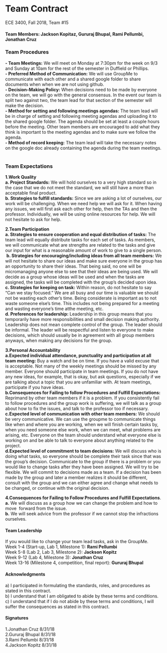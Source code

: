 

# Team Contract
ECE 3400, Fall 2018, Team #15 

#### Team Members: Jackson Kopitaz, Gururaj Bhupal, Rami Pellumbi, Jonathan Cruz  


### Team Procedures 
**- Team Meetings:** We will meet on Monday at 7:30pm for the week on 9/3 and Sunday at 10am for the rest of the semester in Duffield or Phillips.  
**- Preferred Method of Communication:** We will use GroupMe to communicate with each other and a shared google folder to share documents when when we are not using github.  
**- Decision-Making Policy:** When decisions need to be made by everyone on the team, we will go with the general consensus. In the event our team is split two against two, the team lead for that section of the semester will make the decision.  
**- Method for setting and following meetings agendas:** The team lead will be in charge of setting and following meeting agendas and uploading it to the shared google folder. The agenda should be set at least a couple hours before the meeting. Other team members are encouraged to add what they think is important to the meeting agendas and to make sure we follow the agenda.  
**- Method of record keeping:** The team lead will take the necessary notes on the google doc already containing the agenda during the team meetings.    

### Team Expectations
**1.Work Quality**  
**a. Project Standards:** We will hold ourselves to a very high standard so in the case that we do not meet the standard, we will still have a more than acceptable final product.   
**b. Strategies to fulfill standards:** Since we are asking a lot of ourselves, our work will be challenging. When we need help we will ask for it. When having any issues, we will first ask each other for help, then the TAs and then the professor. Individually, we will be using online resources for help. We will not hesitate to ask for help.    

**2.Team Participation**  
**a. Strategies to ensure cooperation and equal distribution of tasks:** The team lead will equally distribute tasks for each set of tasks. As members, we will communicate what are strengths are related to the tasks and give our input for what is a reasonable amount of work to give to a single person.  
 **b. Strategies for encouraging/including ideas from all team members:** We will not hesitate to share our ideas and make sure everyone in the group has an opportunity to share their ideas. That being said, no one will be micromanaging anyone else to see that their ideas are being used. We will decide as a group whose ideas will be used and when the tasks are assigned, the tasks will be completed with the group’s decided upon idea.   **c. Strategies for keeping on task:** Within reason, do not hesitate to say “Can we stay focused.” We are all busy and our time is valuable we should not be wasting each other’s time. Being considerate is important as to not waste someone else’s time. This includes not being prepared for a meeting and wasting everyone’s time atthe meeting, etc.  
**d. Preferences for leadership:** Leadership in this group means that you temporarily have more responsibilities and small decision making authority. Leadership does not mean complete control of the group. The leader should be informal. The leader will be respectful and listen to everyone to make decisions, which should usually be in agreement with all group members anyways, when making any decisions for the group.  

**3.Personal Accountability**  
**a.Expected individual attendance, punctuality and participation at all team meeting:** Buy a watch and be on time. If you have a valid excuse that is acceptable. Not many of the weekly meetings should be missed by any member. Everyone should participate in team meetings. If you do not have any new ideas, for example, that is okay, but ask questions, especially if we are talking about a topic that you are unfamiliar with. At team meetings, participate if you have ideas.  
**b.Consequences for Failing to follow Procedures and Fulfill Expectations:** Reprimand by other team members if it is a problem. If you consistently fail to follow procedures and the group work is suffering, we will talk as a group about how to fix the issues, and talk to the professor too if necessary.  
**c.Expected level of communication with other team members:** We should be very communicative. We can use the groupme to communicate things like when and where you are working, when we will finish certain tasks by, when you need someone else work, when we can meet, what problems are arising, etc. Everyone on the team should understand what everyone else is working on and be able to talk to everyone about anything related to the project.  
**d.Expected level of commitment to team decisions:** We will discuss who is doing what tasks, so everyone should be complete their task since that was the group’s decision. Communicate to the group if there is a problem or you would like to change tasks after they have been assigned. We will try to be flexible. We will commit to decisions made as a team. If a decision has been made by the group and later a member realizes it should be different, consult with the group and we can either agree and change what needs to be changed, or continue with the original decision.  

**4.Consequences for Failing to Follow Procedures and Fulfill Expectations**.  
**a.** We will discuss as a group how we can change the problem and how to move  forward from the issue.  
**b.** We will seek advice from the professor if we cannot stop the infractions ourselves.  

#### Team Leadership
If you would like to change your team lead tasks, ask in the GroupMe.  
Week 1-4 (Start-up, Lab 1, Milestone 1): **Rami Pellumbi**  
Week 5-8 (Lab 2, Lab 3, Milestone 2): **Jackson Kopitz**  
Week 9-12 (Lab 4, Milestone 3): **Jonathan Cruz**  
Week 13-16 (Milestone 4, competition, final report): **Gururaj Bhupal**  

#### Acknowledgments
a)  I participated in formulating the standards, roles, and procedures as stated in this contract.  
b)  I understand that I am obligated to abide by these terms and conditions.  
c)  I understand that if I do not abide by these terms and conditions, I will suffer the consequences as stated in this contract.    

#### Signatures
1.Jonathan Cruz 8/31/18  
2.Gururaj Bhupal 8/31/18  
3.Rami Pellumbi 8/31/18  
4.Jackson Kopitz 8/31/18   